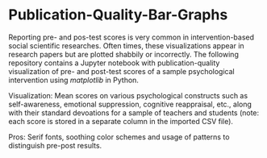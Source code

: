 # Publication-Quality-Bar-Graphs
Reporting pre- and pos-test scores is very common in intervention-based social scientific researches. Often times, these visualizations appear in research papers but are plotted shabbily or incorrectly. The following repository contains a Jupyter notebook with publication-quality visualization of pre- and post-test scores of a sample psychological intervention using _matplotlib_ in Python. 

Visualization: Mean scores on various psychological constructs such as self-awareness, emotional suppression, cognitive reappraisal, etc., along with their standard devoations for a sample of teachers and students (note: each score is stored in a separate column in the imported CSV file).

Pros: Serif fonts, soothing color schemes and usage of patterns to distinguish pre-post results.
